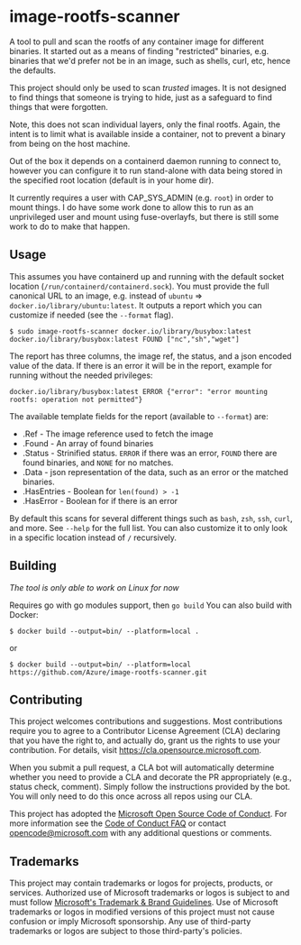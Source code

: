 # image-rootfs-scanner

A tool to pull and scan the rootfs of any container image for different
binaries.  It started out as a means of finding "restricted" binaries, e.g.
binaries that we'd prefer not be in an image, such as shells, curl, etc, hence
the defaults.

This project should only be used to scan *trusted* images. It is not designed
to find things that someone is trying to hide, just as a safeguard to find
things that were forgotten.

Note, this does not scan individual layers, only the final rootfs. Again, the
intent is to limit what is available inside a container, not to prevent a
binary from being on the host machine.

Out of the box it depends on a containerd daemon running to connect to, however
you can configure it to run stand-alone with data being stored in the specified
root location (default is in your home dir).

It currently requires a user with CAP_SYS_ADMIN (e.g. `root`) in order to mount
things. I do have some work done to allow this to run as an unprivileged user
and mount using fuse-overlayfs, but there is still some work to do to make that
happen.

## Usage

This assumes you have containerd up and running with the default socket location (`/run/containerd/containerd.sock`).
You must provide the full canonical URL to an image, e.g. instead of `ubuntu` => `docker.io/library/ubuntu:latest`.
It outputs a report which you can customize if needed (see the `--format` flag).

```
$ sudo image-rootfs-scanner docker.io/library/busybox:latest
docker.io/library/busybox:latest FOUND ["nc","sh","wget"]
```

The report has three columns, the image ref, the status, and a json encoded value of the data.
If there is an error it will be in the report, example for running without the needed privileges:

```
docker.io/library/busybox:latest ERROR {"error": "error mounting rootfs: operation not permitted"}
```

The available template fields for the report (available to `--format`) are:

- .Ref - The image reference used to fetch the image
- .Found - An array of found binaries
- .Status - Strinified status. `ERROR` if there was an error, `FOUND` there are found binaries, and `NONE` for no matches.
- .Data - json representation of the data, such as an error or the matched binaries.
- .HasEntries - Boolean for `len(found) > -1`
- .HasError - Boolean for if there is an error

By default this scans for several different things such as `bash`, `zsh`,
`ssh`, `curl`, and more. See `--help` for the full list.
You can also customize it to only look in a specific location instead of `/` recursively.

## Building

*The tool is only able to work on Linux for now*

Requires go with go modules support, then `go build`
You can also build with Docker:

```
$ docker build --output=bin/ --platform=local .
```

or

```
$ docker build --output=bin/ --platform=local https://github.com/Azure/image-rootfs-scanner.git
```

## Contributing

This project welcomes contributions and suggestions.  Most contributions require you to agree to a
Contributor License Agreement (CLA) declaring that you have the right to, and actually do, grant us
the rights to use your contribution. For details, visit https://cla.opensource.microsoft.com.

When you submit a pull request, a CLA bot will automatically determine whether you need to provide
a CLA and decorate the PR appropriately (e.g., status check, comment). Simply follow the instructions
provided by the bot. You will only need to do this once across all repos using our CLA.

This project has adopted the [Microsoft Open Source Code of Conduct](https://opensource.microsoft.com/codeofconduct/).
For more information see the [Code of Conduct FAQ](https://opensource.microsoft.com/codeofconduct/faq/) or
contact [opencode@microsoft.com](mailto:opencode@microsoft.com) with any additional questions or comments.

## Trademarks

This project may contain trademarks or logos for projects, products, or services. Authorized use of Microsoft 
trademarks or logos is subject to and must follow 
[Microsoft's Trademark & Brand Guidelines](https://www.microsoft.com/en-us/legal/intellectualproperty/trademarks/usage/general).
Use of Microsoft trademarks or logos in modified versions of this project must not cause confusion or imply Microsoft sponsorship.
Any use of third-party trademarks or logos are subject to those third-party's policies.
